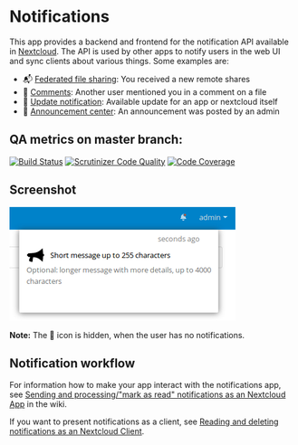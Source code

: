 # Notifications

This app provides a backend and frontend for the notification API available in [Nextcloud](https://github.com/nextcloud/server/).
The API is used by other apps to notify users in the web UI and sync clients about various things. Some examples are:

* 📬 [Federated file sharing](https://github.com/nextcloud/server/tree/master/apps/federatedfilesharing): You received a new remote shares
* 📑 [Comments](https://github.com/nextcloud/server/tree/master/apps/federatedfilesharing): Another user mentioned you in a comment on a file
* 🚢 [Update notification](https://github.com/nextcloud/server/tree/master/apps/updatenotification): Available update for an app or nextcloud itself
* 📣 [Announcement center](https://github.com/nextcloud/announcementcenter): An announcement was posted by an admin

## QA metrics on master branch:

[![Build Status](https://travis-ci.org/nextcloud/notifications.svg?branch=master)](https://travis-ci.org/nextcloud/notifications)
[![Scrutinizer Code Quality](https://scrutinizer-ci.com/g/nextcloud/notifications/badges/quality-score.png?b=master)](https://scrutinizer-ci.com/g/nextcloud/notifications/?branch=master)
[![Code Coverage](https://scrutinizer-ci.com/g/nextcloud/notifications/badges/coverage.png?b=master)](https://scrutinizer-ci.com/g/nextcloud/notifications/?branch=master)

## Screenshot

![Screenshot of the notification icon and dropdown](https://raw.githubusercontent.com/nextcloud/notifications/master/docs/screenshot.png)

**Note:**
The 🔔 icon is hidden, when the user has no notifications.

## Notification workflow

For information how to make your app interact with the notifications app, see
[Sending and processing/"mark as read" notifications as an Nextcloud App](https://github.com/nextcloud/notifications/blob/master/docs/notification-workflow.md)
in the wiki.

If you want to present notifications as a client, see [Reading and deleting notifications as an Nextcloud Client](https://github.com/nextcloud/notifications/blob/master/docs/ocs-endpoint-v1.md).

